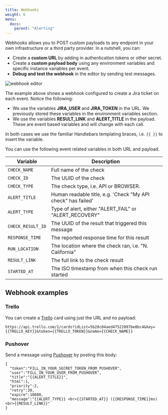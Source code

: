 ```yaml
---
title: Webhooks
weight: 6
menu:
  docs:
    parent: "Alerting"
---
```


Webhooks allows you to POST custom payloads to any endpoint in your own infrastructure or a third party provider. In a
nutshell, you can:

- Create a **custom URL** by adding in authentication tokens or other secret.
- Create a **custom payload body** using any environment variables and specific instance variables per event.
- **Debug and test the webhook** in the editor by sending test messages.

![webhook editor](/docs/images/alerting/webhook_editor.png)

The example above shows a webhook configured to create a Jira ticket on each event. Notice the following:

- We use the variables **JIRA_USER** and **JIRA_TOKEN** in the URL. We previously stored these variables in the environment variables section.
- We use the variables **RESULT_LINK** and **ALERT_TITLE** in the payload. These are event based variables and will change with each call.

In both cases we use the familiar Handlebars templating braces, i.e. `{{ }}` to insert the variable.

You can use the following event related variables in both URL and payload.

| Variable            | Description                                                  |
|---------------------|--------------------------------------------------------------|
| `CHECK_NAME`        | Full name of the check                                       |
| `CHECK_ID`          | The UUID of the check                                        |
| `CHECK_TYPE`        | The check type, i.e. API or BROWSER.                         |
| `ALERT_TITLE`       | Human readable title, e.g. 'Check "My API check" has failed' |
| `ALERT_TYPE`        | Type of alert, either "ALERT_FAIL" or "ALERT_RECOVERY"       |
| `CHECK_RESULT_ID`   | The UUID of the result that triggered this message           |
| `RESPONSE_TIME`     | The reported response time for this result                   |
| `RUN_LOCATION`      | The location where the check ran, i.e. "N. California"       |
| `RESULT_LINK`       | The full link to the check result                            |
| `STARTED_AT`        | The ISO timestamp from when this check run started           |


## Webhook examples

### Trello

You can create a [Trello](https://trello.com) card using just the URL and no payload:

```
https://api.trello.com/1/cards?idList=5b28c04aed47522097be8bc4&key={{TRELLO_KEY}}&token={{TRELLO_TOKEN}}&name={{CHECK_NAME}}
```


### Pushover

Send a message using [Pushover](https://pushover.net/) by posting this body:

```
{
  "token":"FILL_IN_YOUR_SECRET_TOKEN_FROM_PUSHOVER",
  "user":"FILL_IN_YOUR_USER_FROM_PUSHOVER",
  "title":"{{ALERT_TITLE}}",
  "html":1,
  "priority":2,
  "retry":30,
  "expire":10800,
  "message":"{{ALERT_TYPE}} <br>{{STARTED_AT}} ({{RESPONSE_TIME}}ms) <br>{{RESULT_LINK}}"
}
```
